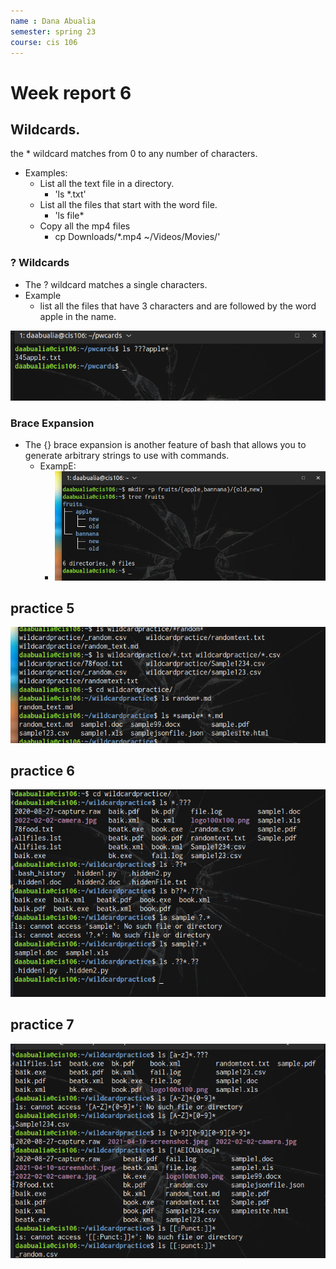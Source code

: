 ```yaml
---
name : Dana Abualia
semester: spring 23
course: cis 106
---
```

# Week report 6

## Wildcards.
the * wildcard matches from 0 to any number of characters.
* Examples:
    * List all the text file in a directory.
        * 'ls *.txt'
    * List all the files that start with the word file.
        * 'ls file*
    * Copy all the mp4 files
        * cp Downloads/*.mp4 ~/Videos/Movies/'



### ? Wildcards
* The ? wildcard matches a single characters.
* Example
  * list all the files that have 3 characters and are followed by the word apple in the name.


![Example](wildcard1.1.png)


### Brace Expansion
* The {} brace expansion is another feature of bash that allows you to generate arbitrary strings to use with commands.
  * ExampE:
     * ![Example](wildcard1.2.png)

## practice 5

![p1.1](p1.1.png)
## practice 6 

![p1.2](p1.2.png)
## practice 7

![p1.3](p1.3.png)